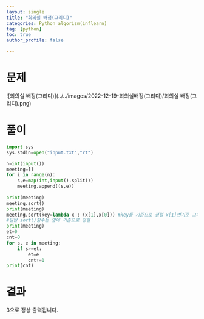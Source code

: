 ```yaml
---
layout: single
title: "회의실 배정(그리디)"
categories: Python_algorizm(inflearn)
tag: [python]
toc: true
author_profile: false

---
```


# 문제

![회의실 배정(그리디)](../../images/2022-12-19-회의실배정(그리디)/회의실 배정(그리디).png)

# 풀이

```python
import sys
sys.stdin=open("input.txt","rt")

n=int(input())
meeting=[]
for i in range(n):
    s,e=map(int,input().split())
    meeting.append((s,e))
    
print(meeting)
meeting.sort()
print(meeting) 
meeting.sort(key=lambda x : (x[1],x[0])) #key를 기준으로 정렬 x[1]번기준 그다음은 x[0]번을기준
#일반 sort()함수는 앞에 기준으로 정렬 
print(meeting)
et=0
cnt=0
for s, e in meeting:
    if s>=et:
        et=e
        cnt+=1
print(cnt)

```

# 결과

3으로 정상 출력됩니다.
